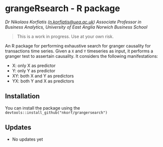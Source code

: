# grangeRsearch - R package

_Dr Nikolaos Korfiatis (n.korfiatis@uea.ac.uk)_
_Associate Professor in Business Analytics, University of East Anglia_ 
_Norwich Business School_

> This is a work in progress. Use at your own risk.

An R package for performing exhaustive search for granger causality for transactions time series. 
Given a `X` and `Y` timeseries as input, it performs a granger test to assertain causality. It considers the 
following manifestations: 

 * X: only X as predictor
 * Y: only Y as predictor
 * XY: both X and Y as predictors
 * YX: both Y and X as predictors

## Installation 

You can install the package using the `devtools::install_github("nkorf/grangersearch")`

## Updates 

* No updates yet